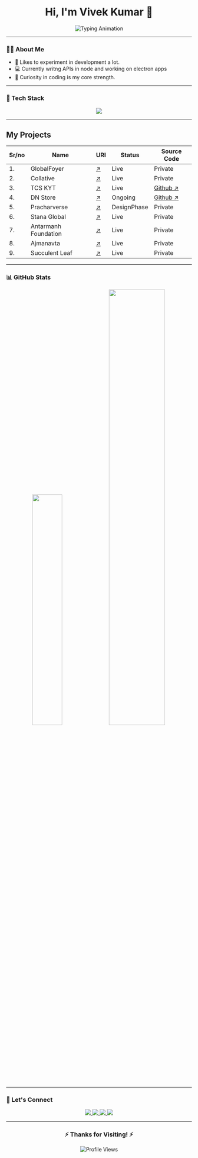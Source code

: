 <h1 align="center">
  Hi, I'm Vivek Kumar 👋
</h1>

<p align="center">
  <img src="https://readme-typing-svg.herokuapp.com?font=Fira+Code&weight=500&size=24&pause=1000&color=00EFFF&background=141321&center=true&vCenter=true&width=500&lines=Full+Stack+Developer;From%20Curiosity+to+Code;JavaScript+%7C+MERN+%7C+Java" alt="Typing Animation"/>
</p>

---

### 👨‍💻 About Me

- 🔬 Likes to experiment in development a lot.
- 💻 Currently writng APIs in node and working on electron apps
- 🧠 Curiosity in coding is my core strength.

---

### 🚀 Tech Stack

<p align="center">
  <img src="https://skillicons.dev/icons?i=js,ts,react,nodejs,express,mongodb,tailwind,bootstrap,java,mysql,wordpress,postman,vite,npm,css,vscode,fastapi,electron,figma&theme=dark" />
</p>

---

## My Projects

| Sr/no | Name                 | URI                                                                  | Status      | Source Code                                                             |
| ----- | -------------------- | -------------------------------------------------------------------- | ----------- | ----------------------------------------------------------------------- |
| 1.    | GlobalFoyer          | [↗](https://globalfoyer.com)                                         | Live        | Private                                                                 |
| 2.    | Collative            | [↗](https://collative.in)                                            | Live        | Private                                                                 |
| 3.    | TCS KYT              | [↗](https://kyt.valeff.com)                                          | Live        | [Github ↗](https://github.com/bewake24/tcs-previous-year-kyt-questions) |
| 4.    | DN Store             | [↗](https://github.com/bewake24/DN_Store_Server/blob/main/ReadMe.md) | Ongoing     | [Github ↗](https://github.com/bewake24/DN_Store_Server)                 |
| 5.    | Pracharverse         | [↗](https://test.pracharverse.com)                                   | DesignPhase | Private                                                                 |
| 6.    | Stana Global         | [↗](https://stanaglobal.com)                                         | Live        | Private                                                                 |
| 7.    | Antarmanh Foundation | [↗](https://antarmanhfoundation.org)                                 | Live        | Private                                                                 |
| 8.    | Ajmanavta            | [↗](https://ajmanavta.in)                                            | Live        | Private                                                                 |
| 9.    | Succulent Leaf       | [↗](https://succulentleaf.com)                                       | Live        | Private                                                                 |

---

### 📊 GitHub Stats

<p align="center">
    <img src="https://github-readme-stats.vercel.app/api/top-langs/?username=bewake24&layout=compact&theme=radical&hide_border=true" width="40%" />
  <img src="https://streak-stats.demolab.com?user=bewake24&theme=radical&hide_border=true" width="55%" />
</p>

---

### 📱 Let's Connect

<p align="center">
  <a href="https://www.linkedin.com/in/bewake24" target="_blank">
    <img src="https://img.shields.io/badge/LinkedIn-0A66C2?style=for-the-badge&logo=linkedin&logoColor=white" />
  </a>
  <a href="https://twitter.com/bewake24" target="_blank">
    <img src="https://img.shields.io/badge/Twitter-1DA1F2?style=for-the-badge&logo=twitter&logoColor=white" />
  </a>
  <a href="https://www.instagram.com/bewake24" target="_blank">
    <img src="https://img.shields.io/badge/Instagram-E4405F?style=for-the-badge&logo=instagram&logoColor=white" />
  </a>
  <a href="mailto:vivek@valeff.com" target="_blank">
    <img src="https://img.shields.io/badge/Email-D14836?style=for-the-badge&logo=gmail&logoColor=white" />
  </a>
</p>

---

<h3 align="center">
  ⚡ Thanks for Visiting! ⚡
</h3>

<p align="center">
  <img src="https://komarev.com/ghpvc/?username=bewake24&style=for-the-badge&color=141321" alt="Profile Views" />
</p>
